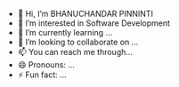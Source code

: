 - 👋 Hi, I’m BHANUCHANDAR PINNINTI
- 👀 I’m interested in Software Development
- 🌱 I’m currently learning ...
- 💞️ I’m looking to collaborate on ...
- 📫 You can reach me through...
- 😄 Pronouns: ...
- ⚡ Fun fact: ...

<!---
bhanuchandar-p/bhanuchandar-p is a ✨ special ✨ repository because its `README.md` (this file) appears on your GitHub profile.
You can click the Preview link to take a look at your changes.
--->
